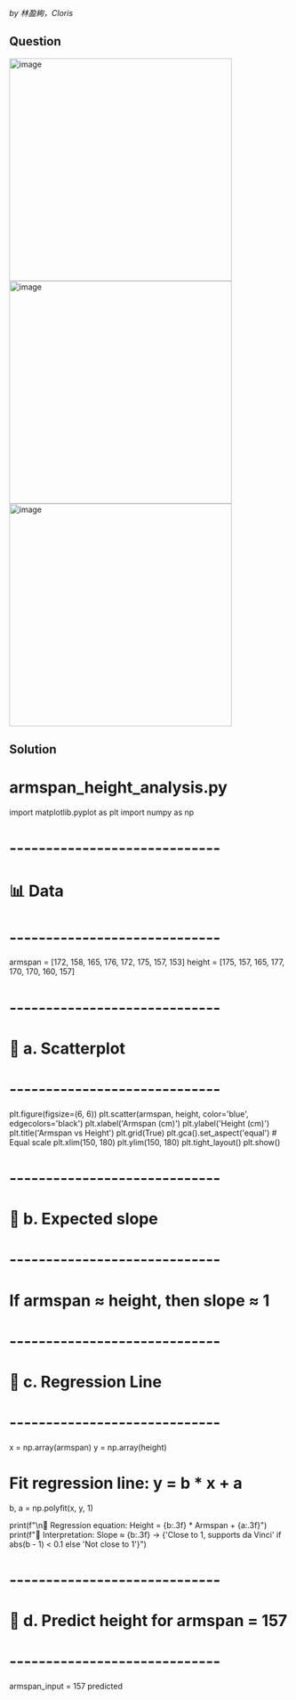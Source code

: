 *by 林盈絢，Cloris*

## Question
<img width="400" alt="image" src="https://github.com/user-attachments/assets/f120c1af-806c-4230-8159-4dc7c0eaf27b" /><br>
<img width="400" alt="image" src="https://github.com/user-attachments/assets/77ec315a-f6aa-4a0a-bed7-5f5ceb05bcc4" /><br>
<img width="400" alt="image" src="https://github.com/user-attachments/assets/3a128427-9db5-4d09-9f30-b680b6cb8f43" />


## Solution
# armspan_height_analysis.py

import matplotlib.pyplot as plt
import numpy as np

# -----------------------------
# 📊 Data
# -----------------------------
armspan = [172, 158, 165, 176, 172, 175, 157, 153]
height = [175, 157, 165, 177, 170, 170, 160, 157]

# -----------------------------
# 🔹 a. Scatterplot
# -----------------------------
plt.figure(figsize=(6, 6))
plt.scatter(armspan, height, color='blue', edgecolors='black')
plt.xlabel('Armspan (cm)')
plt.ylabel('Height (cm)')
plt.title('Armspan vs Height')
plt.grid(True)
plt.gca().set_aspect('equal')  # Equal scale
plt.xlim(150, 180)
plt.ylim(150, 180)
plt.tight_layout()
plt.show()

# -----------------------------
# 🔹 b. Expected slope
# -----------------------------
# If armspan ≈ height, then slope ≈ 1

# -----------------------------
# 🔹 c. Regression Line
# -----------------------------
x = np.array(armspan)
y = np.array(height)

# Fit regression line: y = b * x + a
b, a = np.polyfit(x, y, 1)

print(f"\n🔹 Regression equation: Height = {b:.3f} * Armspan + {a:.3f}")
print(f"🔹 Interpretation: Slope ≈ {b:.3f} → {'Close to 1, supports da Vinci' if abs(b - 1) < 0.1 else 'Not close to 1'}")

# -----------------------------
# 🔹 d. Predict height for armspan = 157
# -----------------------------
armspan_input = 157
predicted

